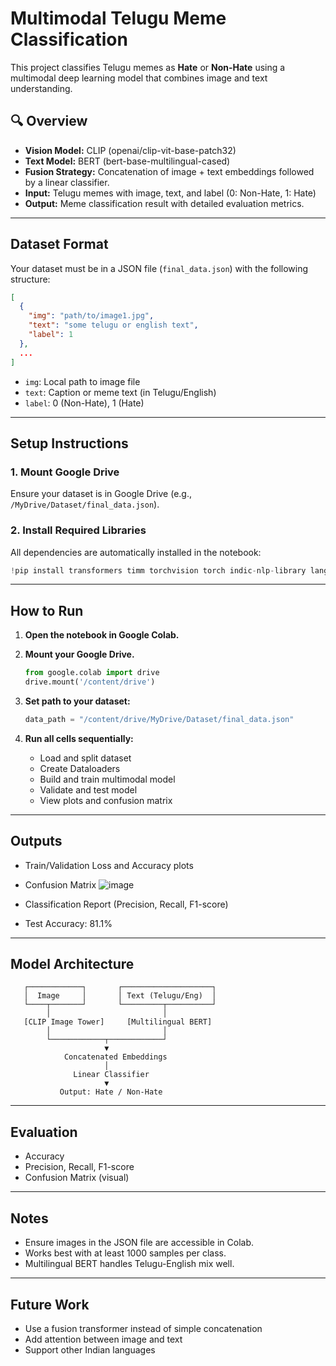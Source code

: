 # Multimodal Telugu Meme Classification

This project classifies Telugu memes as **Hate** or **Non-Hate** using a multimodal deep learning model that combines image and text understanding.

## 🔍 Overview

- **Vision Model:** CLIP (openai/clip-vit-base-patch32)
- **Text Model:** BERT (bert-base-multilingual-cased)
- **Fusion Strategy:** Concatenation of image + text embeddings followed by a linear classifier.
- **Input:** Telugu memes with image, text, and label (0: Non-Hate, 1: Hate)
- **Output:** Meme classification result with detailed evaluation metrics.

---

## Dataset Format

Your dataset must be in a JSON file (`final_data.json`) with the following structure:

```json
[
  {
    "img": "path/to/image1.jpg",
    "text": "some telugu or english text",
    "label": 1
  },
  ...
]
```

- `img`: Local path to image file
- `text`: Caption or meme text (in Telugu/English)
- `label`: 0 (Non-Hate), 1 (Hate)

---

## Setup Instructions

### 1. Mount Google Drive

Ensure your dataset is in Google Drive (e.g., `/MyDrive/Dataset/final_data.json`).

### 2. Install Required Libraries

All dependencies are automatically installed in the notebook:

```python
!pip install transformers timm torchvision torch indic-nlp-library langdetect
```

---

##  How to Run

1. **Open the notebook in Google Colab.**

2. **Mount your Google Drive.**

   ```python
   from google.colab import drive
   drive.mount('/content/drive')
   ```

3. **Set path to your dataset:**

   ```python
   data_path = "/content/drive/MyDrive/Dataset/final_data.json"
   ```

4. **Run all cells sequentially:**

   - Load and split dataset
   - Create Dataloaders
   - Build and train multimodal model
   - Validate and test model
   - View plots and confusion matrix

---

## Outputs

- Train/Validation Loss and Accuracy plots
- Confusion Matrix
  ![image](https://github.com/user-attachments/assets/faff105b-669f-4186-801f-fc2288c5f326)

- Classification Report (Precision, Recall, F1-score)
- Test Accuracy: 81.1%

---

## Model Architecture

```text
   ┌────────────┐       ┌────────────────────┐
   │  Image     │       │ Text (Telugu/Eng)  │
   └────┬───────┘       └─────────┬──────────┘
        │                         │
   [CLIP Image Tower]     [Multilingual BERT]
        │                         │
        └────────────┬────────────┘
                     ▼
            Concatenated Embeddings
                     │
              Linear Classifier
                     ▼
           Output: Hate / Non-Hate
```

---

## Evaluation

- Accuracy
- Precision, Recall, F1-score
- Confusion Matrix (visual)

---

## Notes

- Ensure images in the JSON file are accessible in Colab.
- Works best with at least 1000 samples per class.
- Multilingual BERT handles Telugu-English mix well.

---

## Future Work

- Use a fusion transformer instead of simple concatenation
- Add attention between image and text
- Support other Indian languages
